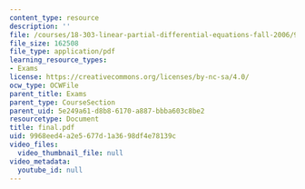 ```yaml
---
content_type: resource
description: ''
file: /courses/18-303-linear-partial-differential-equations-fall-2006/9968eed4a2e5677d1a3698df4e78139c_final.pdf
file_size: 162508
file_type: application/pdf
learning_resource_types:
- Exams
license: https://creativecommons.org/licenses/by-nc-sa/4.0/
ocw_type: OCWFile
parent_title: Exams
parent_type: CourseSection
parent_uid: 5e249a61-d8b8-6170-a887-bbba603c8be2
resourcetype: Document
title: final.pdf
uid: 9968eed4-a2e5-677d-1a36-98df4e78139c
video_files:
  video_thumbnail_file: null
video_metadata:
  youtube_id: null
---
```

